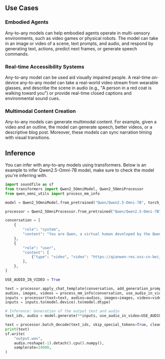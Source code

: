## Use Cases

### Embodied Agents

Any-to-any models can help embodied agents operate in multi-sensory environments, such as video games or physical robots. The model can take in an image or video of a scene, text prompts, and audio, and respond by generating text, actions, predict next frames, or generate speech commands.

### Real-time Accessibility Systems

Any-to-any model can be used aid visually impaired people. A real-time on-device any-to-any model can take a real-world video stream from wearable glasses, and describe the scene in audio (e.g., "A person in a red coat is walking toward you") or provide real-time closed captions and environmental sound cues.

### Multimodal Content Creation

Any-to-any models can generate multimodal content. For example, given a video and an outline, the model can generate speech, better videos, or a descriptive blog post. Moreover, these models can sync narration timing with visual transitions.

## Inference

You can infer with any-to-any models using transformers. Below is an example to infer Qwen2.5-Omni-7B model, make sure to check the model you're inferring with.

```python
import soundfile as sf
from transformers import Qwen2_5OmniModel, Qwen2_5OmniProcessor
from qwen_omni_utils import process_mm_info

model = Qwen2_5OmniModel.from_pretrained("Qwen/Qwen2.5-Omni-7B", torch_dtype="auto", device_map="auto")

processor = Qwen2_5OmniProcessor.from_pretrained("Qwen/Qwen2.5-Omni-7B")

conversation = [
    {
        "role": "system",
        "content": "You are Qwen, a virtual human developed by the Qwen Team, Alibaba Group, capable of perceiving auditory and visual inputs, as well as generating text and speech.",
    },
    {
        "role": "user",
        "content": [
            {"type": "video", "video": "https://qianwen-res.oss-cn-beijing.aliyuncs.com/Qwen2.5-Omni/draw.mp4"},
        ],
    },
]

USE_AUDIO_IN_VIDEO = True

text = processor.apply_chat_template(conversation, add_generation_prompt=True, tokenize=False)
audios, images, videos = process_mm_info(conversation, use_audio_in_video=USE_AUDIO_IN_VIDEO)
inputs = processor(text=text, audios=audios, images=images, videos=videos, return_tensors="pt", padding=True, use_audio_in_video=USE_AUDIO_IN_VIDEO)
inputs = inputs.to(model.device).to(model.dtype)

# Inference: Generation of the output text and audio
text_ids, audio = model.generate(**inputs, use_audio_in_video=USE_AUDIO_IN_VIDEO)

text = processor.batch_decode(text_ids, skip_special_tokens=True, clean_up_tokenization_spaces=False)
print(text)
sf.write(
    "output.wav",
    audio.reshape(-1).detach().cpu().numpy(),
    samplerate=24000,
)
```
